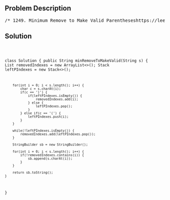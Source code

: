 <!--
<style>
  body { font-family: Arial, sans-serif; }
  .container { max-width: 700px; margin: 0 auto; padding: 10px; }
  .comment-block { background-color: #f9f9f9; padding: 10px; border-left: 5px solid #ccc; overflow-wrap: break-word; white-space: pre-wrap; }
  .code-block { background-color: #f4f4f4; padding: 10px; border: 1px solid #ddd; overflow-wrap: break-word; white-space: pre-wrap; }
</style>
-->

<div class='container'>
<h2>Problem Description</h2>
<div class='comment-block'>
<pre>
/* 1249. Minimum Remove to Make Valid Parentheseshttps://leetcode.com/problems/minimum-remove-to-make-valid-parentheses/Given a string s of '(' , ')' and lowercase English characters.Your task is to remove the minimum number of parentheses ( '(' or ')', in any positions )so that the resulting parentheses string is valid and return any valid string.Formally, a parentheses string is valid if and only if:It is the empty string, contains only lowercase characters, orIt can be written as AB (A concatenated with B), where A and B are valid strings, orIt can be written as (A), where A is a valid string.Example 1:Input: s = "lee(t(c)o)de)"Output: "lee(t(c)o)de"Explanation: "lee(t(co)de)" , "lee(t(c)ode)" would also be accepted.Example 2:Input: s = "a)b(c)d"Output: "ab(c)d"Example 3:Input: s = "))(("Output: ""Explanation: An empty string is also valid.Constraints:1 <= s.length <= 105s[i] is either'(' , ')', or lowercase English letter.*/</pre>
</div>

<h2>Solution</h2>
<div class='code-block'>
<pre><code class='language-java'>

class Solution {
    public String minRemoveToMakeValid(String s) {
        List<Integer> removedIndexes = new ArrayList<>();
        Stack<Integer> leftPIndexes = new Stack<>();

        for(int i = 0; i < s.length(); i++) {
            char c = s.charAt(i);
            if(c == ')') {
                if(leftPIndexes.isEmpty()) {
                    removedIndexes.add(i);
                } else {
                    leftPIndexes.pop();
                }
            } else if(c == '(') {
                leftPIndexes.push(i);
            }
        }

        while(!leftPIndexes.isEmpty()) {
            removedIndexes.add(leftPIndexes.pop());
        }

        StringBuilder sb = new StringBuilder();

        for(int i = 0; i < s.length(); i++) {
            if(!removedIndexes.contains(i)) {
                sb.append(s.charAt(i));
            }
        }

        return sb.toString();
    }
}</code></pre>
</div>
</div>
